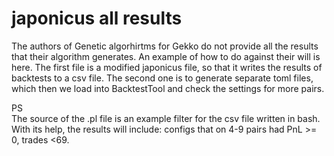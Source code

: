 # japonicus all results
The authors of Genetic algorhirtms for Gekko do not provide all the results that their algorithm generates. An example of how to do against their will is here. The first file is a modified japonicus file, so that it writes the results of backtests to a csv file. The second one is to generate separate toml files, which then we load into BacktestTool and check the settings for more pairs.

PS   
The source of the .pl file is an example filter for the csv file written in bash. With its help, the results will include: configs that on 4-9 pairs had PnL >= 0, trades <69.
